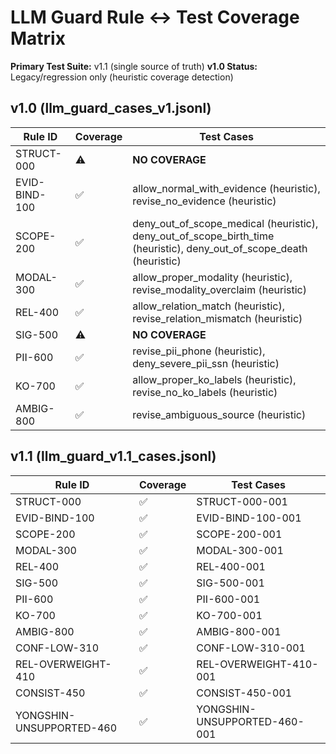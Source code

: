 # LLM Guard Rule ↔ Test Coverage Matrix

**Primary Test Suite:** v1.1 (single source of truth)
**v1.0 Status:** Legacy/regression only (heuristic coverage detection)


## v1.0 (llm_guard_cases_v1.jsonl)

| Rule ID | Coverage | Test Cases |
|---------|----------|------------|
| STRUCT-000 | ⚠️ | **NO COVERAGE** |
| EVID-BIND-100 | ✅ | allow_normal_with_evidence (heuristic), revise_no_evidence (heuristic) |
| SCOPE-200 | ✅ | deny_out_of_scope_medical (heuristic), deny_out_of_scope_birth_time (heuristic), deny_out_of_scope_death (heuristic) |
| MODAL-300 | ✅ | allow_proper_modality (heuristic), revise_modality_overclaim (heuristic) |
| REL-400 | ✅ | allow_relation_match (heuristic), revise_relation_mismatch (heuristic) |
| SIG-500 | ⚠️ | **NO COVERAGE** |
| PII-600 | ✅ | revise_pii_phone (heuristic), deny_severe_pii_ssn (heuristic) |
| KO-700 | ✅ | allow_proper_ko_labels (heuristic), revise_no_ko_labels (heuristic) |
| AMBIG-800 | ✅ | revise_ambiguous_source (heuristic) |

## v1.1 (llm_guard_v1.1_cases.jsonl)

| Rule ID | Coverage | Test Cases |
|---------|----------|------------|
| STRUCT-000 | ✅ | STRUCT-000-001 |
| EVID-BIND-100 | ✅ | EVID-BIND-100-001 |
| SCOPE-200 | ✅ | SCOPE-200-001 |
| MODAL-300 | ✅ | MODAL-300-001 |
| REL-400 | ✅ | REL-400-001 |
| SIG-500 | ✅ | SIG-500-001 |
| PII-600 | ✅ | PII-600-001 |
| KO-700 | ✅ | KO-700-001 |
| AMBIG-800 | ✅ | AMBIG-800-001 |
| CONF-LOW-310 | ✅ | CONF-LOW-310-001 |
| REL-OVERWEIGHT-410 | ✅ | REL-OVERWEIGHT-410-001 |
| CONSIST-450 | ✅ | CONSIST-450-001 |
| YONGSHIN-UNSUPPORTED-460 | ✅ | YONGSHIN-UNSUPPORTED-460-001 |